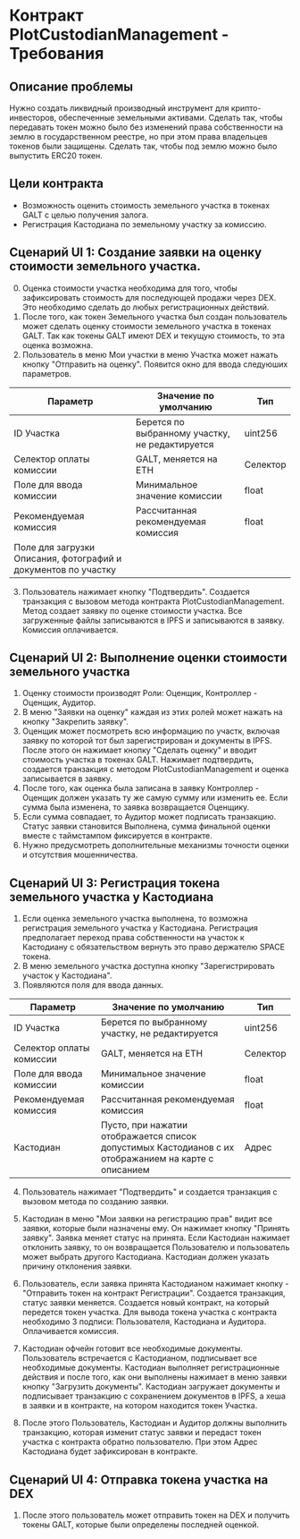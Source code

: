 # Контракт PlotCustodianManagement  - Требования

## Описание проблемы
Нужно создать ликвидный производный инструмент для крипто-инвесторов, обеспеченные земельными активами.  Сделать так, чтобы передавать токен можно было без изменений права собственности на землю в государственном реестре, но при этом права владельцев токенов были защищены. Сделать так, чтобы под землю можно было выпустить ERC20 токен.

## Цели контракта
- Возможность оценить стоимость земельного участка в токенах GALT с целью получения залога.
- Регистрация Кастодиана по земельному участку за комиссию.


## Сценарий UI 1: Создание заявки на оценку стоимости земельного участка.
0. Оценка стоимости участка необходима для того, чтобы зафиксировать стоимость для последующей продажи через DEX. Это необходимо сделать до любых регистрационных действий.
1. После того, как токен Земельного участка был создан пользователь может сделать оценку стоимости земельного участка в токенах GALT. Так как токены GALT имеют DEX и текущую стоимость, то эта оценка возможна.
2. Пользователь в меню Мои участки в меню Участка может нажать кнопку "Отправить на оценку". Появится окно для ввода следуюших параметров.

|Параметр|Значение по умолчанию|Тип|
|--------|--------|---------|
|ID Участка|Берется по выбранному участку, не редактируется|uint256|
|Селектор оплаты комиссии|GALT, меняется на ETH|Селектор|
|Поле для ввода комиссии|Минимальное значение комиссии|float|
|Рекомендуемая комиссия|Рассчитанная рекомендуемая комиссия|float|
|Поле для загрузки Описания, фотографий и документов по участку|||

3. Пользователь нажимает кнопку "Подтвердить". Создается транзакция с вызовом метода контракта PlotCustodianManagement. Метод создает заявку по оценке стоимости участка. Все загруженные файлы записываются в IPFS и записываются в заявку. Комиссия оплачивается.

## Сценарий UI 2: Выполнение оценки стоимости земельного участка
1. Оценку стоимости производят Роли: Оценщик, Контроллер - Оценщик, Аудитор.
2. В меню "Заявки на оценку" каждая из этих ролей может нажать на кнопку "Закрепить заявку".
3. Оценщик может посмотреть всю информацию по участк, включая заявку по которой тот был зарегистрирован и документы в IPFS. После этого он нажимает кнопку "Сделать оценку" и вводит стоимость участка в токенах GALT. Нажимает подтвердить, создается транзакция с методом PlotCustodianManagement и оценка записывается в заявку.
4. После того, как оценка была записана в заявку Контроллер - Оценщик должен указать ту же самую сумму или изменить ее. Если сумма была изменена, то заявка возвращается Оценщику. 
5. Если сумма совпадает, то Аудитор может подписать транзакцию. Статус заявки становится Выполнена, сумма финальной оценки вместе с таймстампом фиксируется в контракте.
6. Нужно предусмотреть дополнительные механизмы точности оценки и отсутствия мошенничества.

## Сценарий UI 3: Регистрация токена земельного участка у Кастодиана
1. Если оценка земельного участка выполнена, то возможна регистрация земельного участка у Кастодиана. Регистрация предполагает переход права собственности на участок к Кастодиану с обязательством вернуть это право держателю SPACE токена.
2. В меню земельного участка доступна кнопку "Зарегистрировать участок у Кастодиана".
3. Появляются поля для ввода данных.

|Параметр|Значение по умолчанию|Тип|
|--------|--------|---------|
|ID Участка|Берется по выбранному участку, не редактируется|uint256|
|Селектор оплаты комиссии|GALT, меняется на ETH|Селектор|
|Поле для ввода комиссии|Минимальное значение комиссии|float|
|Рекомендуемая комиссия|Рассчитанная рекомендуемая комиссия|float|
|Кастодиан|Пусто, при нажатии отображается список допустимых Кастодианов с их отображанием на карте с описанием|Адрес|

4. Пользователь нажимает "Подтвердить" и создается транзакция с вызовом метода по созданию заявки.

5. Кастодиан в меню "Мои заявки на регистрацию прав" видит все заявки, которые были назначены ему. Он нажимает кнопку "Принять заявку". Заявка меняет статус на принята. Если Кастодиан нажимает отклонить заявку, то он возвращается Пользователю и пользователь может выбрать другого Кастодиана. Кастодиан должен указать причину отклонения заявки.

6. Пользователь, если заявка принята Кастодианом нажимает кнопку - "Отправить токен на контракт Регистрации". Создается транзакция, статус заявки меняется. Создается новый контракт, на который передется токен участка. Для вывода токена участка с контракта необходимо 3 подписи: Пользователя, Кастодиана и Аудитора. Оплачивается комиссия.

7. Кастодиан офчейн готовит все необходимые документы. Пользователь встречается с Кастодианом, подписывает все необходимые документы. Кастодиан выполняет регистрационные действия и после того, как они выполнены нажимает в меню заявки кнопку "Загрузить документы". Кастодиан загружает документы и подписывает транзакцию с сохранением документов в IPFS, а хеша в заявки и в контракте, на котором находится токен Участка.

8. После этого Пользователь, Кастодиан и Аудитор должны выполнить транзакцию, которая изменит статус заявки и передаст токен участка с контракта обратно пользователю. При этом Адрес Кастодиана будет зафиксирован в контракте.

## Сценарий UI 4: Отправка токена участка на DEX
1. После этого пользователь может отправить токен на DEX и получить токены GALT, которые были определены последней оценкой.
